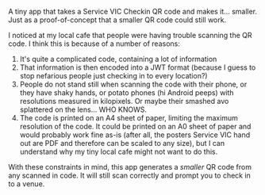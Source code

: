 A tiny app that takes a Service VIC Checkin QR code and makes it... smaller. Just as a proof-of-concept that a smaller QR code could still work.

I noticed at my local cafe that people were having trouble scanning the QR code. I think this is because of a number of reasons:

1. It's quite a complicated code, containing a lot of information
1. That information is then encoded into a JWT format (because I guess to stop nefarious people just checking in to every location?)
1. People do not stand still when scanning the code with their phone, or they have shaky hands, or potato phones (hi Android peeps) with resolutions measured in kilopixels. Or maybe their smashed avo splattered on the lens... WHO KNOWS.
1. The code is printed on an A4 sheet of paper, limiting the maximum resolution of the code. It could be printed on an A0 sheet of paper and would probably work fine as-is (after all, the posters Service VIC hand out are PDF and therefore can be scaled to any size), but I can understand why my tiny local cafe might not want to do this.

With these constraints in mind, this app generates a _smaller_ QR code from any scanned in code. It will still scan correctly and prompt you to check in to a venue.
